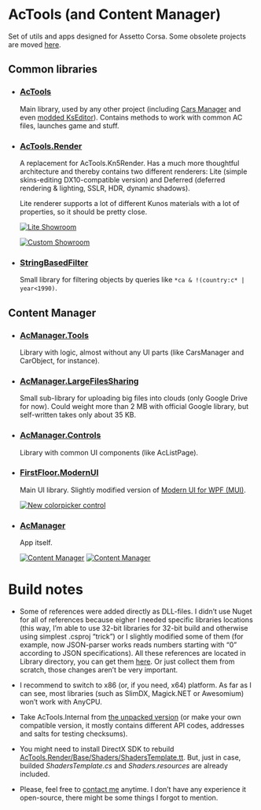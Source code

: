 # AcTools (and Content Manager)

Set of utils and apps designed for Assetto Corsa. Some obsolete projects are moved [here](https://github.com/gro-ove/actools-utils).

## Common libraries

- ### [AcTools](https://github.com/gro-ove/actools/tree/master/AcTools)
    Main library, used by any other project (including [Cars Manager](https://ascobash.wordpress.com/2015/06/14/actools-uijson/) and even [modded KsEditor](https://ascobash.wordpress.com/2015/07/22/kseditor/)). Contains methods to work with common AC files, launches game and stuff.
    
- ### [AcTools.Render](https://github.com/gro-ove/actools/tree/master/AcTools.Render)
    A replacement for AcTools.Kn5Render. Has a much more thoughtful architecture and thereby contains two different renderers: Lite (simple skins-editing DX10-compatible version) and Deferred (deferred rendering & lighting, SSLR, HDR, dynamic shadows).

    Lite renderer supports a lot of different Kunos materials with a lot of properties, so it should be pretty close.
    
    [![Lite Showroom](http://i.imgur.com/neffgq2.png)](http://i.imgur.com/neffgq2.png)

    [![Custom Showroom](https://trello-attachments.s3.amazonaws.com/5717c5d2feb66091a673f1e8/1920x1080/237d1513a35509f5c48d969bdf4abd02/__custom_showroom_1461797524.jpg)](https://trello-attachments.s3.amazonaws.com/5717c5d2feb66091a673f1e8/1920x1080/237d1513a35509f5c48d969bdf4abd02/__custom_showroom_1461797524.jpg)

- ### [StringBasedFilter](https://github.com/gro-ove/actools/tree/master/StringBasedFilter)
    Small library for filtering objects by queries like `*ca & !(country:c* | year<1990)`.

## Content Manager

- ### [AcManager.Tools](https://github.com/gro-ove/actools/tree/master/AcManager.Tools)
    Library with logic, almost without any UI parts (like CarsManager and CarObject, for instance).

- ### [AcManager.LargeFilesSharing](https://github.com/gro-ove/actools/tree/master/AcManager.LargeFilesSharing)
    Small sub-library for uploading big files into clouds (only Google Drive for now). Could weight more than 2 MB with official Google library, but self-written takes only about 35 KB.

- ### [AcManager.Controls](https://github.com/gro-ove/actools/tree/master/AcManager.Controls)
    Library with common UI components (like AcListPage).

- ### [FirstFloor.ModernUI](https://github.com/gro-ove/actools/tree/master/FirstFloor.ModernUI)
    Main UI library. Slightly modified version of [Modern UI for WPF (MUI)](https://github.com/firstfloorsoftware/mui).

    [![New colorpicker control](http://i.imgur.com/5ZJnszR.png)](http://i.imgur.com/5ZJnszR.png)

- ### [AcManager](https://github.com/gro-ove/actools/tree/master/AcManager)
    App itself.

    [![Content Manager](http://i.imgur.com/WsovqYV.png)](http://i.imgur.com/WsovqYV.png)
    [![Content Manager](http://i.imgur.com/wvM1SMY.png)](http://i.imgur.com/wvM1SMY.png)

# Build notes

 - Some of references were added directly as DLL-files. I didn’t use Nuget for all of references because eigher I needed specific libraries locations (this way, I’m able to use 32-bit libraries for 32-bit build and otherwise using simplest .csproj “trick”) or I slightly modified some of them (for example, now JSON-parser works reads numbers starting with “0” according to JSON specifications). All these references are located in Library directory, you can get them [here](https://drive.google.com/file/d/0B6GfX1zRa8pOMnVwV1dBV1Z4cjQ/view?usp=drivesdk). Or just collect them from scratch, those changes aren’t be very important.

 - I recommend to switch to x86 (or, if you need, x64) platform. As far as I can see, most libraries (such as SlimDX, Magick.NET or Awesomium) won’t work with AnyCPU.

 - Take AcTools.Internal from [the unpacked version](https://trello.com/c/w5xT6ssZ/49-contacts) (or make your own compatible version, it mostly contains different API codes, addresses and salts for testing checksums).

 - You might need to install DirectX SDK to rebuild [AcTools.Render/Base/Shaders/ShadersTemplate.tt](https://github.com/gro-ove/actools/blob/master/AcTools.Render/Base/Shaders/ShadersTemplate.tt). But, just in case, builded *ShadersTemplate.cs* and *Shaders.resources* are already included.

 - Please, feel free to [contact me](https://trello.com/c/w5xT6ssZ/49-contacts) anytime. I don’t have any experience it open-source, there might be some things I forgot to mention.